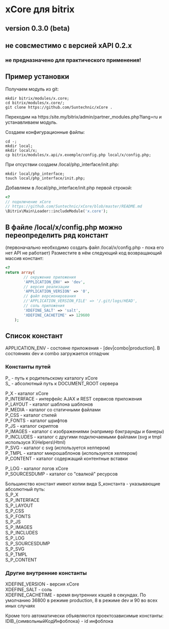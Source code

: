 # xCore для bitrix

## version 0.3.0 (beta)

## не совсместимо с версией xAPI 0.2.x

### не предназначено для практического применения!

## Пример установки

Получаем модуль из git:
```
mkdir bitrix/modules/x.core;  
cd bitrix/modules/x.core/;  
git clone https://github.com/Suntechnic/xCore .
```

Переходим на https:/site.my/bitrix/admin/partner_modules.php?lang=ru и устанавливаем модуль.

Создаем конфигурационные файлы:
```
cd -;
mkdir local;
mkdir local/x;
cp bitrix/modules/x.api/x.exemple/config.php local/x/config.php;  
```

При отсуствии создаем /local/php_interface/init.php:
```
mkdir local/php_interface;
touch local/php_interface/init.php;  
```

Добавляем в /local/php_interface/init.php первой строкой:
```php
<?  
// подключение xCore  
// https://github.com/Suntechnic/xCore/blob/master/README.md  
\Bitrix\Main\Loader::includeModule('x.core');
```


## В файле /local/x/config.php можно переопределить ряд констант
(первоначально необходимо создать файл /local/x/config.php - пока его нет API не работает)
Разместите в нём следующий код возвращающий массив констант:  
```php
<?  
return array(  
        // окружение приложения  
        'APPLICATION_ENV' => 'dev',  
        // версия реализации  
        'APPLICATION_VERSION' => '0',  
        // файл версионирования  
        //'APPLICATION_VERSION_FILE' => '/.git/logs/HEAD',  
        // соль приложения  
        'XDEFINE_SALT' => 'salt',  
        'XDEFINE_CACHETIME' => 129600  
    );
```  

## Список констант

APPLICATION_ENV - состояне приложения - [dev|combo|production]. В состояниях dev и combo загружается отладчик  
  
### Константы путей

P_ - путь к родительскому каталогу xCore  
S_ - абсолютный путь к DOCUMENT_ROOT сервера  
  
P_X - каталог xCore  
P_INTERFACE - интерфейс AJAX и REST сервисов приложения  
P_LAYOUT - каталог шаблона шаблонов  
P_MEDIA - каталог со статичными файлами  
P_CSS - каталог стилей  
P_FONTS - каталог шрифтов  
P_JS - каталог скриптов  
P_IMAGES - каталог с изображениями (например бэкграунды и банеры)  
P_INCLUDES - каталог с другими подключаемыми файлами (svg и tmpl используся X\Helpers\Html)  
    P_SVG - каталог с svg (используется хелпером)  
    P_TMPL - каталог микрошаблонов (используется хелпером)  
    P_CONTENT - каталог содержащий контентные вставки
    
P_LOG - каталог логов xCore  
P_SOURCESDUMP - каталог со "свалкой" ресурсов  


Большинство констант имеют копии вида S_константа - указывающие абсолютный путь:  
S_P_X  
S_P_INTERFACE  
S_P_LAYOUT  
S_P_CSS  
S_P_FONTS  
S_P_JS  
S_P_IMAGES  
S_P_INCLUDES  
S_P_LOG  
S_P_SOURCESDUMP  
S_P_SVG  
S_P_TMPL  
S_P_CONTENT  

### Другие внутренние константы  
XDEFINE_VERSION - версия xCore  
XDEFINE_SALT - соль  
XDEFINE_CACHETIME - время внутренних кэшей в секундах. По умолчанию 36800 в режиме production, 8 в режиме dev и 90 во всех иных случаях
  
Кроме того автоматически объявляются проектозависимые константы:  
IDIB_{символьныйКодИнфоблока} - id инфоблока
